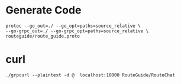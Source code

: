 # Generate Code
~~~
protoc --go_out=./ --go_opt=paths=source_relative \
--go-grpc_out=./ --go-grpc_opt=paths=source_relative \
routeguide/route_guide.proto
~~~

# curl
~~~
./grpcurl --plaintext -d @  localhost:10000 RouteGuide/RouteChat
~~~